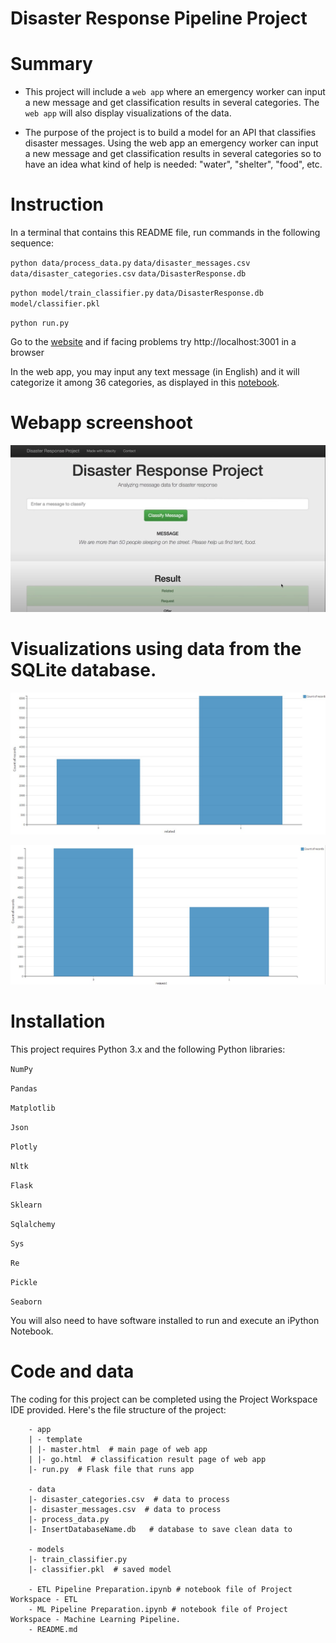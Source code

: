 # Disaster Response Pipeline Project
# Summary
- This project will include a `web app` where an emergency worker can input a new message and get classification results in several categories. The `web app` will also display visualizations of the data. 

- The purpose of the project is to build a model for an API that classifies disaster messages. Using the web app an emergency worker can input a new message and get classification results in several categories so to have an idea what kind of help is needed: "water", "shelter", "food", etc.

# Instruction
In a terminal that contains this README file, run commands in the following sequence:

`python data/process_data.py` `data/disaster_messages.csv` `data/disaster_categories.csv` `data/DisasterResponse.db`
    
`python model/train_classifier.py` `data/DisasterResponse.db` `model/classifier.pkl`

`python run.py`

Go to the [website](http://0.0.0.0:3001/) and if facing problems try http://localhost:3001 in a browser

In the web app, you may input any text message (in English) and it will categorize it among 36 categories, as displayed in this [notebook](https://github.com/Nhan121/Udacity_project2_disaster_response/blob/main/ML%20Pipeline%20Preparation.ipynb).

# Webapp screenshoot
![alt text](https://github.com/Nhan121/Udacity_project2_disaster_response/blob/main/Fig_1_1.jpg)

# Visualizations using data from the SQLite database.

![alt text](https://github.com/Nhan121/Udacity_project2_disaster_response/blob/main/Fig_1_2.jpg)

![alt text](https://github.com/Nhan121/Udacity_project2_disaster_response/blob/main/Fig_1_3.jpg)

# Installation
This project requires Python 3.x and the following Python libraries:

`NumPy`

`Pandas`

`Matplotlib`

`Json`

`Plotly`

`Nltk`

`Flask`

`Sklearn`

`Sqlalchemy`

`Sys`

`Re`

`Pickle`

`Seaborn`

You will also need to have software installed to run and execute an iPython Notebook.


# Code and data
The coding for this project can be completed using the Project Workspace IDE provided. Here's the file structure of the project:

        - app
        | - template
        | |- master.html  # main page of web app
        | |- go.html  # classification result page of web app
        |- run.py  # Flask file that runs app

        - data
        |- disaster_categories.csv  # data to process 
        |- disaster_messages.csv  # data to process
        |- process_data.py
        |- InsertDatabaseName.db   # database to save clean data to

        - models
        |- train_classifier.py
        |- classifier.pkl  # saved model 

        - ETL Pipeline Preparation.ipynb # notebook file of Project Workspace - ETL
        - ML Pipeline Preparation.ipynb # notebook file of Project Workspace - Machine Learning Pipeline.
        - README.md
